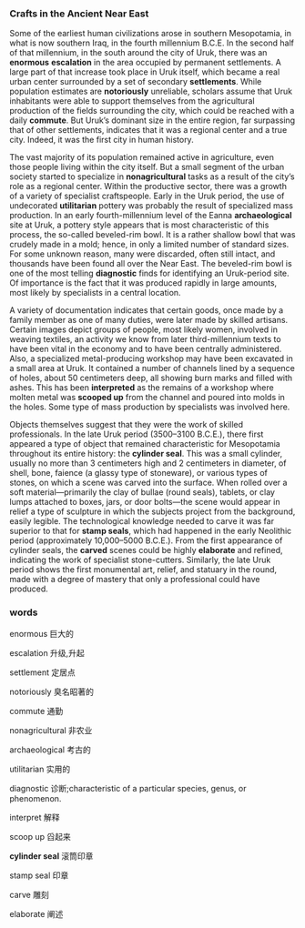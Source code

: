 ### Crafts in the Ancient Near East

Some of the earliest human civilizations arose in southern Mesopotamia, in what is now southern Iraq, in the fourth millennium B.C.E. In the second half of that millennium, in the south around the city of Uruk, there was an **enormous** **escalation** in the area occupied by permanent settlements. A large part of that increase took place in Uruk itself, which became a real urban center surrounded by a set of secondary **settlements**. While population estimates are **notoriously** unreliable, scholars assume that Uruk inhabitants were able to support themselves from the agricultural production of the fields surrounding the city, which could be reached with a daily **commute**. But Uruk’s dominant size in the entire region, far surpassing that of other settlements, indicates that it was a regional center and a true city. Indeed, it was the first city in human history.

The vast majority of its population remained active in agriculture, even those people living within the city itself. But a small segment of the urban society started to specialize in **nonagricultural** tasks as a result of the city’s role as a regional center. Within the productive sector, there was a growth of a variety of specialist craftspeople. Early in the Uruk period, the use of undecorated **utilitarian** pottery was probably the result of specialized mass production. In an early fourth-millennium level of the Eanna **archaeological** site at Uruk, a pottery style appears that is most characteristic of this process, the so-called beveled-rim bowl. It is a rather shallow bowl that was crudely made in a mold; hence, in only a limited number of standard sizes. For some unknown reason, many were discarded, often still intact, and thousands have been found all over the Near East. The beveled-rim bowl is one of the most telling **diagnostic** finds for identifying an Uruk-period site. Of importance is the fact that it was produced rapidly in large amounts, most likely by specialists in a central location.

A variety of documentation indicates that certain goods, once made by a family member as one of many duties, were later made by skilled artisans. Certain images depict groups of people, most likely women, involved in weaving textiles, an activity we know from later third-millennium texts to have been vital in the economy and to have been centrally administered. Also, a specialized metal-producing workshop may have been excavated in a small area at Uruk. It contained a number of channels lined by a sequence of holes, about 50 centimeters deep, all showing burn marks and filled with ashes. This has been **interpreted** as the remains of a workshop where molten metal was **scooped up** from the channel and poured into molds in the holes. Some type of mass production by specialists was involved here.

Objects themselves suggest that they were the work of skilled professionals. In the late Uruk period (3500–3100 B.C.E.), there first appeared a type of object that remained characteristic for Mesopotamia throughout its entire history: the **cylinder seal**. This was a small cylinder, usually no more than 3 centimeters high and 2 centimeters in diameter, of shell, bone, faience (a glassy type of stoneware), or various types of stones, on which a scene was carved into the surface. When rolled over a soft material—primarily the clay of bullae (round seals), tablets, or clay lumps attached to boxes, jars, or door bolts—the scene would appear in relief a type of sculpture in which the subjects project from the background, easily legible. The technological knowledge needed to carve it was far superior to that for **stamp seals**, which had happened in the early Neolithic period (approximately 10,000–5000 B.C.E.). From the first appearance of cylinder seals, the **carved** scenes could be highly **elaborate** and refined, indicating the work of specialist stone-cutters. Similarly, the late Uruk period shows the first monumental art, relief, and statuary in the round, made with a degree of mastery that only a professional could have produced.



### words

enormous                             巨大的

escalation                            升级,升起

settlement                            定居点

notoriously                             臭名昭著的

commute                               通勤

nonagricultural                        非农业

archaeological                     考古的

utilitarian                                 实用的

diagnostic                                 诊断;characteristic of a particular species, genus, or phenomenon.

interpret                                   解释

scoop up                                 舀起来

 **cylinder seal**                             滚筒印章

stamp seal                                  印章

carve                                          雕刻

elaborate                                    阐述
